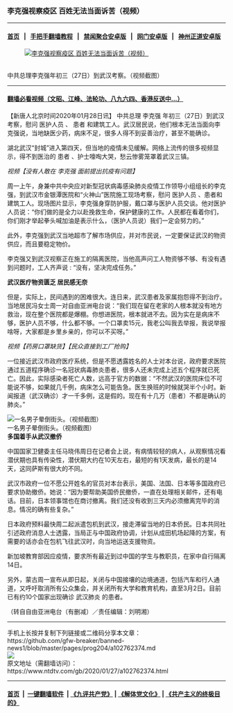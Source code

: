 ### 李克强视察疫区 百姓无法当面诉苦（视频）
------------------------

#### [首页](https://github.com/gfw-breaker/banned-news1/blob/master/README.md) &nbsp;&nbsp;|&nbsp;&nbsp; [手把手翻墙教程](https://github.com/gfw-breaker/guides/wiki) &nbsp;&nbsp;|&nbsp;&nbsp; [禁闻聚合安卓版](https://github.com/gfw-breaker/bn-android) &nbsp;&nbsp;|&nbsp;&nbsp; [网门安卓版](https://github.com/oGate2/oGate) &nbsp;&nbsp;|&nbsp;&nbsp; [神州正道安卓版](https://github.com/SzzdOgate/update) 



<div><div class="featured_image">
 <a href="https://i.ntdtv.com/assets/uploads/2020/01/1-439.jpg" target="_blank">
  <figure>
   <img alt="李克强视察疫区 百姓无法当面诉苦（视频）" src="https://i.ntdtv.com/assets/uploads/2020/01/1-439-800x450.jpg"/>
  </figure><br/>
 </a>
 <span class="caption">
  中共总理李克强年初三（27日）到武汉考察。（视频截图）
 </span>
</div>
</div><hr/>

#### [翻墙必看视频（文昭、江峰、法轮功、八九六四、香港反送中...）](https://github.com/gfw-breaker/banned-news1/blob/master/pages/link3.md)

<div><div class="post_content" itemprop="articleBody">
 <div id="storytop">
  <div id="storytopsocial">
   <div class="fb-share-button fb_iframe_widget" data-colorscheme="dark" data-send="false" data-show-faces="false" data-type="button_count" data-width="45">
    【新唐人北京时间2020年01月28日讯】 中共总理
    <ok href="https://www.ntdtv.com/gb/李克强.htm">
     李克强
    </ok>
    年初三（27日）到武汉考察，慰问
    <ok href="https://www.ntdtv.com/gb/医护人员.htm">
     医护人员
    </ok>
    、
    <ok href="https://www.ntdtv.com/gb/患者.htm">
     患者
    </ok>
    和建筑工人。武汉居民说，他们根本无法当面向李克强说，当地缺医少药，病床不足，很多人得不到妥善治疗，甚至不能确诊。
   </div>
  </div>
 </div>
 <div id="storytext">
  <p>
   湖北武汉“封城”进入第四天，但当地的疫情未见缓解。网络上流传的很多视频显示，得不到医治的
   <ok href="https://www.ntdtv.com/gb/患者.htm">
    患者
   </ok>
   、护士嚎啕大哭，愁云惨雾笼罩着武汉三镇。
  </p>
  <p>
  </p>
  <p>
  </p>
  <p>
   <i>
    视频【没有人敢在
    <ok href="https://www.ntdtv.com/gb/李克强.htm">
     李克强
    </ok>
    面前提出抗疫有问题】
   </i>
  </p>
  <p>
   周一上午，身兼中共中央应对新型冠状病毒感染肺炎疫情工作领导小组组长的李克强，到武汉市金银潭医院和“火神山”医院施工现场考察，慰问
   <ok href="https://www.ntdtv.com/gb/医护人员.htm">
    医护人员
   </ok>
   、患者和建筑工人。现场图片显示，李克强身穿防护服，戴口罩与医护人员交谈。他对医护人员说：“你们做的是全力以赴挽救生命，保护健康的工作。人民都在看着你们，你们刚才举起拳头喊加油是表示什么，（医护人员说）我们一定会努力的。”
  </p>
  <p>
   此外，李克强到武汉当地超市了解市场供应，并对市民说，一定要保证武汉的物资供应，而且要稳定物价。
  </p>
  <p>
   李克强又到武汉视察正在施工的隔离医院，当他高声问工人物资够不够、有没有遇到问题时，工人齐声说 : “没有，坚决完成任务。”
  </p>
  <p>
   <b>
    武汉医疗物资匮乏
   </b>
   <b>
    居民感无奈
   </b>
  </p>
  <p>
   但是，实际上，民间遇到的困难很大。连日来，武汉患者及家属抱怨得不到治疗。当地居民冯女士周一对自由亚洲电台说：“我们现在留在老家的人根本就没有地方救治，现在整个医院都是爆棚。你想进医院，根本就进不去。因为实在是病床不够，医护人员不够，什么都不够。一个口罩卖15元，我老公叫我去举报，我说举报啥呀，大家都是乡里乡亲的，你可以不买呀。”
  </p>
  <p>
  </p>
  <p>
  </p>
  <p>
   <i>
    视频【药房口罩缺货】【民众直接到工厂抢购】
   </i>
  </p>
  <p>
   一位接近武汉市政府医疗系统，但是不愿透露姓名的人士对本台说，政府要求医院通过五道程序确诊一名冠状病毒肺炎患者，很多人还未完成上述五个程序就已死亡。因此，实际感染者死亡人数，远高于官方的数据：“不然武汉的医院床位不可能说不够，如果就几千例，病床怎么可能告急。医生换班的时候就哭半个小时。新闻报道（武汉确诊）才一千多例，这是假的。现在有十几万（患者）不都是确认的肺炎。”
  </p>
  <p>
  </p>
  <div class="image-inline captioned">
   <div>
    <img alt="一名男子晕倒街头。（视频截图）" src="https://www.rfa.org/mandarin/yataibaodao/huanjing/ql1-01272020082649.html/m0127-ql1p1.jpg" title="一名男子晕倒街头。（视频截图）"/>
   </div>
   <div class="image-caption">
    一名男子晕倒街头。（视频截图）
   </div>
   <div>
   </div>
   <div id="zoomattribute">
    <b>
     多国着手从武汉撤侨
    </b>
   </div>
  </div>
  <p>
   中国国家卫健委主任马晓伟周日在记者会上说，有病情较轻的病人，从观察情况看潜伏期也具有传染性，潜伏期大约在10天左右，最短的有1天发病，最长的是14天，这同萨斯有很大的不同。
  </p>
  <p>
   武汉市政府一位不愿公开姓名的官员对本台表示，美国、法国、日本等多国政府已要求协助撤侨。她说：“因为要帮助美国侨民撤侨，一直在处理相关邮件，还有电话。目前，日本领事馆也在商讨撤离。我们还没有收到三天内必须撤离完毕的消息。情况的确有些复杂。”
  </p>
  <p>
   日本政府预料最快周二起派遣包机到武汉，接走滞留当地的日本侨民。日本共同社引述政府消息人士透露，当局正与中国政府协调，计划从成田机场起降的方案，有需要的话亦会在包机飞往武汉时，向当地运送支援物资。
  </p>
  <p>
   新加坡教育部因应疫情，要求所有最近到过中国的学生与教职员，在家中自行隔离14日。
  </p>
  <p>
   另外，蒙古周一宣布从即日起，关闭与中国接壤的边境通道，包括汽车和行人通道，又呼吁取消所有公众集会，并关闭所有大学和教育机构，直至3月2日。目前已有约10个国家出现确诊
   <ok href="https://www.ntdtv.com/gb/武汉肺炎.htm">
    武汉肺炎
   </ok>
   的患者。
  </p>
  <p>
   （转自自由亚洲电台（有删减）／责任编辑：刘明湘）
  </p>
 </div>
 <div class="single_ad">
 </div>
</div>
</div>
<hr/>
手机上长按并复制下列链接或二维码分享本文章：<br/>
https://github.com/gfw-breaker/banned-news1/blob/master/pages/prog204/a102762374.md <br/>
<a href='https://github.com/gfw-breaker/banned-news1/blob/master/pages/prog204/a102762374.md'><img src='https://github.com/gfw-breaker/banned-news1/blob/master/pages/prog204/a102762374.md.png'/></a> <br/>
原文地址（需翻墙访问）：https://www.ntdtv.com/gb/2020/01/27/a102762374.html


------------------------
#### [首页](https://github.com/gfw-breaker/banned-news1/blob/master/README.md) &nbsp;|&nbsp; [一键翻墙软件](https://github.com/gfw-breaker/nogfw/blob/master/README.md) &nbsp;| [《九评共产党》](https://github.com/gfw-breaker/9ping.md/blob/master/README.md#九评之一评共产党是什么) | [《解体党文化》](https://github.com/gfw-breaker/jtdwh.md/blob/master/README.md) | [《共产主义的终极目的》](https://github.com/gfw-breaker/gczydzjmd.md/blob/master/README.md)


<img src='http://gfw-breaker.win/banned-news/pages/prog204/a102762374.md' width='0px' height='0px'/>